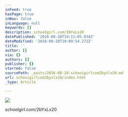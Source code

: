 ```yaml
---
inFeed: true
hasPage: true
inNav: false
inLanguage: null
keywords: []
description: schooIgirl.com/2bYxLx20
datePublished: '2016-08-28T19:11:05.034Z'
dateModified: '2016-08-28T19:09:54.272Z'
title: ''
author: []
via: {}
authors: []
publisher: {}
starred: false
sourcePath: _posts/2016-08-28-schooigirlcom2byxlx20.md
url: schooigirlcom2byxlx20/index.html
_type: Article

---
```

![](https://the-grid-user-content.s3-us-west-2.amazonaws.com/d96679c5-818c-44c7-b818-e8dbb3a5f347.jpg)

schooIgirl.com/2bYxLx20